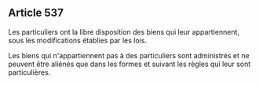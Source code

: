 Article 537
----
Les particuliers ont la libre disposition des biens qui leur appartiennent, sous
les modifications établies par les lois.

Les biens qui n'appartiennent pas à des particuliers sont administrés et ne
peuvent être aliénés que dans les formes et suivant les règles qui leur sont
particulières.

